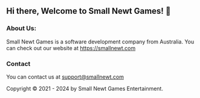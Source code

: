 ## Hi there, Welcome to Small Newt Games! 👋

### About Us:
Small Newt Games is a software development company from Australia. You can check out our website at https://smallnewt.com

### Contact
You can contact us at support@smallnewt.com

Copyright ©️ 2021 - 2024 by Small Newt Games Entertainment.
